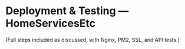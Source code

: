 # Deployment & Testing — HomeServicesEtc
(Full steps included as discussed, with Nginx, PM2, SSL, and API tests.)

